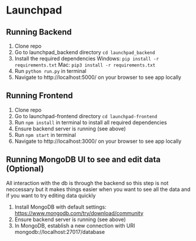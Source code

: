# Launchpad

## Running Backend

1. Clone repo
2. Go to launchpad_backend directory `cd launchpad_backend`
3. Install the required dependencies Windows: `pip install -r requirements.txt` Mac: `pip3 install -r requirements.txt`
4. Run `python run.py` in terminal
5. Navigate to http://localhost:5000/ on your browser to see app locally

## Running Frontend

1. Clone repo
2. Go to launchpad-frontend directory `cd launchpad-frontend`
3. Run `npm install` in terminal to install all required dependencies
4. Ensure backend server is running (see above)
5. Run `npm start` in terminal
6. Navigate to http://localhost:3000/ on your browser to see app locally

## Running MongoDB UI to see and edit data (Optional)

All interaction with the db is through the backend so this step is not neccessary but it makes things easier when you want to see all the data and if you want to try editing data quickly

1. Install MongoDB with default settings: https://www.mongodb.com/try/download/community
2. Ensure backend server is running (see above)
3. In MongoDB, establish a new connection with URI mongodb://localhost:27017/database
